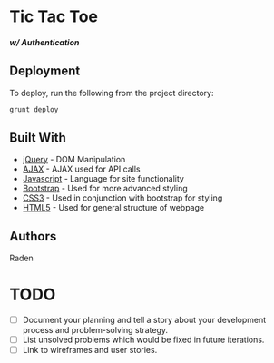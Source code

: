 # Tic Tac Toe
##### w/ Authentication


## Deployment
To deploy, run the following from the project directory:
```sh
grunt deploy
```

## Built With

* [jQuery](https://jquery.com/) - DOM Manipulation
* [AJAX](https://api.jquery.com/category/ajax/) - AJAX used for API calls
* [Javascript](https://developer.mozilla.org/en-US/docs/Web/JavaScript) - Language for site functionality
* [Bootstrap](https://getbootstrap.com/) - Used for more advanced styling
* [CSS3](http://www.css3.info/) - Used in conjunction with bootstrap for styling
* [HTML5](https://developer.mozilla.org/en-US/docs/Web/Guide/HTML/HTML5) - Used for general structure of webpage

## Authors
Raden




# TODO

- [ ]  Document your planning and tell a story about your development process and problem-solving strategy.
- [ ]  List unsolved problems which would be fixed in future iterations.
- [ ]  Link to wireframes and user stories.
